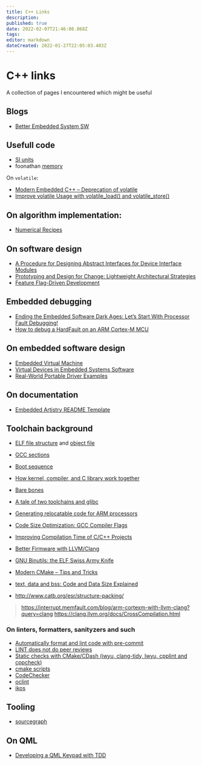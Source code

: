 ```yaml
---
title: C++ Links
description: 
published: true
date: 2022-02-07T21:46:08.868Z
tags: 
editor: markdown
dateCreated: 2022-01-27T22:05:03.403Z
---
```


# C++ links

A collection of pages I encountered which might be useful

## Blogs

* [Better Embedded System SW](https://betterembsw.blogspot.com/)

## Usefull code
* [SI units](https://github.com/bernedom/SI)
* foonathan [memory](https://github.com/foonathan/memory)

On `volatile`:
* [Modern Embedded C++ – Deprecation of volatile](https://blog.feabhas.com/2021/05/modern-embedded-c-deprecation-of-volatile/#more-3495)
* [Improve volatile Usage with volatile_load() and volatile_store()](https://embeddedartistry.com/blog/2019/03/11/improve-volatile-usage-with-volatile_load-and-volatile_store/)

## On algorithm implementation:
* [Numerical Recipes](http://numerical.recipes/)

## On software design
* [A Procedure for Designing Abstract Interfaces for Device Interface Modules](https://embeddedartistry.com/fieldatlas/a-procedure-for-designing-abstract-interfaces-for-device-interface-modules/)
* [Prototyping and Design for Change: Lightweight Architectural Strategies](https://embeddedartistry.com/blog/2020/01/20/prototyping-for-portability-lightweight-architectural-strategies/)
* [Feature Flag-Driven Development](https://dzone.com/articles/feature-flag-driven-development)


## Embedded debugging

* [Ending the Embedded Software Dark Ages: Let’s Start With Processor Fault Debugging!](https://embeddedartistry.com/blog/2021/01/11/hard-fault-debugging/)
* [How to debug a HardFault on an ARM Cortex-M MCU](https://interrupt.memfault.com/blog/cortex-m-fault-debug?query=hardfault)

## On embedded software design

* [Embedded Virtual Machine](https://github.com/embvm)
* [Virtual Devices in Embedded Systems Software](https://embeddedartistry.com/blog/2020/08/03/virtual-devices-in-embedded-systems-software/)
* [Real-World Portable Driver Examples](https://embeddedartistry.com/blog/2020/11/23/real-world-portable-driver-examples/)

## On documentation

* [Embedded Artistry README Template](https://embeddedartistry.com/blog/2017/11/30/embedded-artistry-readme-template/)

## Toolchain background

* [ELF file structure](https://wiki.osdev.org/ELF) and [object file](https://en.wikipedia.org/wiki/Object_file)
* [GCC sections](https://gcc.gnu.org/onlinedocs/gccint/Sections.html)
* [Boot sequence](https://wiki.osdev.org/Boot_sequence)
* [How kernel, compiler, and C library work together](https://wiki.osdev.org/How_kernel,_compiler,_and_C_library_work_together)
* [Bare bones](https://wiki.osdev.org/Bare_bones)
* [A tale of two toolchains and glibc](https://www.collabora.com/news-and-blog/blog/2021/09/30/a-tale-of-two-toolchains-and-glibc/)
* [Generating relocatable code for ARM processors](https://blog.llvm.org/posts/2021-10-01-generating-relocatable-code-for-arm-processors/)

* [Code Size Optimization: GCC Compiler Flags](https://interrupt.memfault.com/blog/code-size-optimization-gcc-flags?query=improving%20compilation%20time)
* [Improving Compilation Time of C/C++ Projects](https://interrupt.memfault.com/blog/improving-compilation-times-c-cpp-projects?query=improving%20compilation%20time)
* [Better Firmware with LLVM/Clang](https://interrupt.memfault.com/blog/arm-cortexm-with-llvm-clang?query=better%20firmware%20with%20llvm)
* [GNU Binutils: the ELF Swiss Army Knife](https://interrupt.memfault.com/blog/gnu-binutils?query=gnu%20binutil)

* [Modern CMake – Tips and Tricks](https://www.incredibuild.com/blog/modern-cmake-tips-and-tricks)

* [text, data and bss: Code and Data Size Explained](https://mcuoneclipse.com/2013/04/14/text-data-and-bss-code-and-data-size-explained/)

* http://www.catb.org/esr/structure-packing/

> https://interrupt.memfault.com/blog/arm-cortexm-with-llvm-clang?query=clang
> https://clang.llvm.org/docs/CrossCompilation.html

### On linters, formatters, sanityzers and such

* [Automatically format and lint code with pre-commit](https://interrupt.memfault.com/blog/pre-commit?query=automatically%20format%20and%20lint)
* [LINT does not do peer reviews](https://betterembsw.blogspot.com/2020/08/lint-does-not-do-peer-reviews.html)
* [Static checks with CMake/CDash (iwyu, clang-tidy, lwyu, cpplint and cppcheck)](https://www.kitware.com/static-checks-with-cmake-cdash-iwyu-clang-tidy-lwyu-cpplint-and-cppcheck/)
* [cmake scripts](https://github.com/StableCoder/cmake-scripts#sanitizer-builds-sanitizerscmake)
* [CodeChecker](https://github.com/Ericsson/CodeChecker)
* [oclint](https://oclint.org/)
* [ikos](https://github.com/NASA-SW-VnV/ikos)

## Tooling

* [sourcegraph](https://about.sourcegraph.com/)

## On QML

* [Developing a QML Keypad with TDD](https://embeddeduse.com/2021/11/18/developing-a-qml-keypad-with-tdd/)

